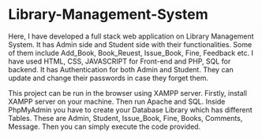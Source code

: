 # Library-Management-System
Here, I have developed a full stack web application on Library Management System. It has Admin side and Student side with their functionalities.
Some of them include Add_Book, Book_Reuest, Issue_Book, Fine, Feedback etc. I have used HTML, CSS, JAVASCRIPT for Front-end and PHP,  SQL for backend.
It has Authentication for both Admin and Student. They can update and change their passwords in case they forget them.

This project can be run in the browser using XAMPP server. Firstly, install XAMPP server on your machine. Then run Apache and SQL.
Inside PhpMyAdmin you have to create your Database Library which has different Tables. These are Admin, Student, Issue_Book, Fine, Books, Comments, Message.
Then you can simply execute the code provided.
